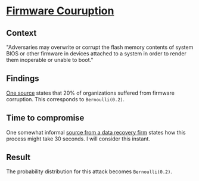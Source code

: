 # [Firmware Couruption](https://attack.mitre.org/techniques/T1495/)

## Context
"Adversaries may overwrite or corrupt the flash memory contents of system BIOS or other firmware in devices attached to a system in order to render them inoperable or unable to boot."

## Findings
[One source](http://www.baselinemag.com/c/a/Security/Disaster-Recovery-Weaknesses-Are-Pervasive-480167) states that 20% of organizations suffered from firmware corruption. This corresponds to ```Bernoulli(0.2)```. 


## Time to compromise
 One somewhat informal [source from a data recovery firm](https://www.gillware.com/hard-drive-data-recovery/data-recovery-101-firmware/) states how this process might take 30 seconds. I will consider this instant. 

## Result
The probability distribution for this attack becomes ```Bernoulli(0.2)```. 